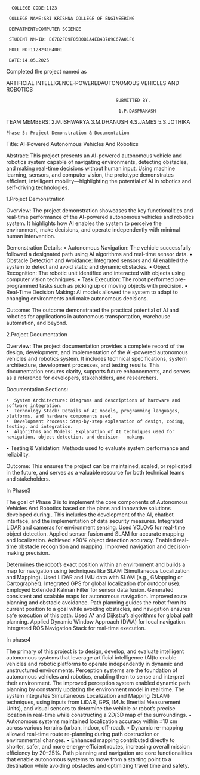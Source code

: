       COLLEGE CODE:1123 

     COLLEGE NAME:SRI KRISHNA COLLEGE OF ENGINEERING

     DEPARTMENT:COMPUTER SCIENCE

     STUDENT NM-ID: E67B2FB9F05B0B1A4EB4B789C67A01F0

     ROLL NO:112323104001

     DATE:14.05.2025

   Completed the project named as 
    
  ARTIFICIAL INTELLIGENCE-POWEREDAUTONOMOUS VEHICLES AND ROBOTICS

                                             SUBMITTED BY,
                              
                                              1.P.DASPRAKASH

TEAM MEMBERS:
   2.M.ISHWARYA
   3.M.DHANUSH 
   4.S.JAMES 
   5.S.JOTHIKA

    Phase 5: Project Demonstration & Documentation
Title: AI-Powered  Autonomous Vehicles And Robotics

Abstract:
     This project presents an AI-powered autonomous vehicle and robotics system capable of navigating environments, detecting obstacles, and making real-time decisions without human input. Using machine learning, sensors, and computer vision, the prototype demonstrates efficient, intelligent mobility—highlighting the potential of AI in robotics and self-driving technologies.

  1.Project Demonstration

 Overview:
     The project demonstration showcases the key functionalities and real-time performance of the AI-powered autonomous vehicles and robotics system. It highlights how AI enables the system to perceive the environment, make decisions, and operate independently with minimal human intervention.

Demonstration Details:
       •  Autonomous Navigation: The vehicle successfully followed a designated path using AI algorithms and   real-time sensor data.
• Obstacle Detection and Avoidance: Integrated sensors and AI enabled the system to detect and avoid static and dynamic obstacles.
• Object Recognition: The robotic unit identified and interacted with objects using computer vision techniques.
• Task Execution: The robot performed pre-programmed tasks such as picking up or moving objects with precision.
       •  Real-Time Decision Making: AI models allowed the system to adapt to changing environments and make autonomous decisions.


  Outcome:
  The outcome demonstrated the practical potential of AI and robotics for applications in autonomous transportation, warehouse automation, and beyond.
 
  2.Project Documentation

  Overview:
       The project documentation provides a complete record of the design, development, and implementation of the AI-powered autonomous vehicles and robotics system. It includes technical specifications, system architecture, development processes, and testing results. This documentation ensures clarity, supports future enhancements, and serves as a reference for developers, stakeholders, and researchers.

 Documentation Sections:
   
    •  System Architecture: Diagrams and descriptions of hardware and software integration.
    •  Technology Stack: Details of AI models, programming languages, platforms, and hardware components used.
    •  Development Process: Step-by-step explanation of design, coding, testing, and integration.
    •  Algorithms and Models: Explanation of AI techniques used for navigation, object detection, and decision-  making.
   •  Testing & Validation: Methods used to evaluate system performance and reliability.

  Outcome:
     This ensures the project can be maintained, scaled, or replicated in the future, and serves as a valuable resource for both technical teams and stakeholders.

In Phase3 

The goal of Phase 3 is to implement the core components of  Autonomous Vehicles And Robotics based on the plans and innovative solutions developed during . This includes the development of the AI,   chatbot interface, and the implementation of data security measures.
 Integrated LiDAR and cameras for environment sensing.
	Used YOLOv5 for real-time object detection.
	Applied sensor fusion and SLAM for accurate mapping and localization.
	Achieved >90% object detection accuracy.
	Enabled real-time obstacle recognition and mapping.
	Improved navigation and decision-making precision.

Determines the robot’s exact position within an environment and builds a map for navigation using techniques like SLAM (Simultaneous Localization and Mapping).
	Used LiDAR and IMU data with SLAM (e.g., GMapping or Cartographer).
	Integrated GPS for global localization (for outdoor use).
	Employed Extended Kalman Filter for sensor data fusion.
  Generated consistent and scalable maps for autonomous navigation.
	Improved route planning and obstacle avoidance.
 Path planning guides the robot from its current position to a goal while avoiding obstacles, and navigation ensures safe execution of this path.
	Used A* and Dijkstra’s algorithms for global path planning.
	Applied Dynamic Window Approach (DWA) for local navigation.
	Integrated ROS Navigation Stack for real-time execution.

In phase4

The primary of this project is to design, develop, and evaluate intelligent autonomous systems that leverage artificial intelligence (AI)to enable vehicles and robotic platforms to operate independently in dynamic and unstructured environments.
Perception systems are the foundation of autonomous vehicles and robotics, enabling them to sense and interpret their environment.
The improved perception system enabled dynamic path planning by constantly updating the environment model in real time.
The system integrates Simultaneous Localization and Mapping (SLAM) techniques, using inputs from LiDAR, GPS, IMUs (Inertial Measurement Units), and visual sensors to determine the vehicle or robot’s precise location in real-time while constructing a 2D/3D map of the surroundings.
•	Autonomous systems maintained localization accuracy within ±10 cm across various terrains (urban, indoor, off-road).
•	Dynamic re-mapping allowed real-time route re-planning during path obstruction or environmental changes.
•	Enhanced mapping contributed directly to shorter, safer, and more energy-efficient routes, increasing overall mission efficiency by 20–25%.
Path planning and navigation are core functionalities that enable autonomous systems to move from a starting point to a destination while avoiding obstacles and optimizing travel time and safety.
